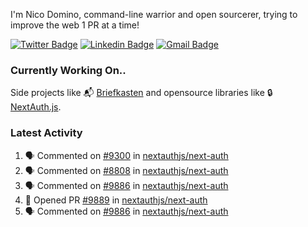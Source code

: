 
I'm Nico Domino, command-line warrior and open sourcerer, trying to improve the web 1 PR at a time!

[![Twitter Badge](https://img.shields.io/badge/-@ndom91-1ca0f1?style=flat-square&labelColor=1ca0f1&logo=twitter&logoColor=white&link=https://twitter.com/ndom91)](https://twitter.com/ndom91) [![Linkedin Badge](https://img.shields.io/badge/-ndom91-blue?style=flat-square&logo=Linkedin&logoColor=white&link=https://www.linkedin.com/in/ndom91/)](https://www.linkedin.com/in/ndom91/) [![Gmail Badge](https://img.shields.io/badge/-yo@ndo.dev-c14438?style=flat-square&logo=mail.ru&logoColor=white&link=mailto:yo@ndo.dev)](mailto:yo@ndo.dev)

### Currently Working On..

Side projects like 📬 [Briefkasten](https://briefkastenhq.com) and opensource libraries like 🔒 [NextAuth.js](https://github.com/nextauthjs/next-auth).

<!--START_SECTION_PROFILE_VIEWS:readme-info-->
<!--END_SECTION_PROFILE_VIEWS:readme-info-->

<!--START_SECTION_DAILY_COMMIT:readme-info-->
<!--END_SECTION_DAILY_COMMIT:readme-info-->

<!--START_SECTION_WEEKLY_COMMIT:readme-info-->
<!--END_SECTION_WEEKLY_COMMIT:readme-info-->

### Latest Activity

<!--START_SECTION:activity-->
1. 🗣 Commented on [#9300](https://github.com/nextauthjs/next-auth/issues/9300#issuecomment-1925346872) in [nextauthjs/next-auth](https://github.com/nextauthjs/next-auth)
2. 🗣 Commented on [#8808](https://github.com/nextauthjs/next-auth/pull/8808#issuecomment-1925345853) in [nextauthjs/next-auth](https://github.com/nextauthjs/next-auth)
3. 🗣 Commented on [#9886](https://github.com/nextauthjs/next-auth/issues/9886#issuecomment-1925338645) in [nextauthjs/next-auth](https://github.com/nextauthjs/next-auth)
4. 💪 Opened PR [#9889](https://github.com/nextauthjs/next-auth/pull/9889) in [nextauthjs/next-auth](https://github.com/nextauthjs/next-auth)
5. 🗣 Commented on [#9886](https://github.com/nextauthjs/next-auth/issues/9886#issuecomment-1925328097) in [nextauthjs/next-auth](https://github.com/nextauthjs/next-auth)
<!--END_SECTION:activity-->
